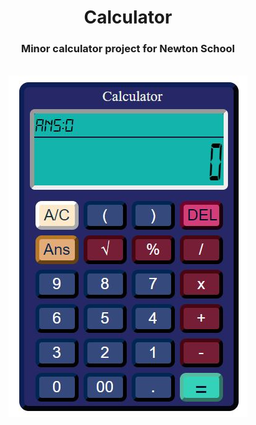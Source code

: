 
<div align="center">
<h1>Calculator</h1>
<h3>Minor calculator project for Newton School</h3><br>
<img  src="https://github.com/abhinaw998/Calculator/blob/master/pic.JPG" />
</div>
